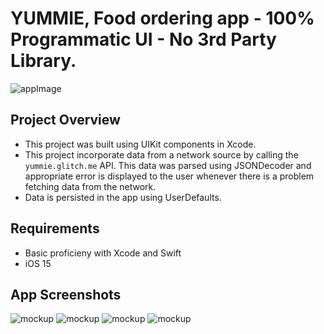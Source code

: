 # YUMMIE, Food ordering app - **100% Programmatic UI** - No 3rd Party Library.

![appImage](yummieImage.png)

## Project Overview
- This project was built using UIKit components in Xcode.
- This project incorporate data from a network source by calling the `yummie.glitch.me` API. This data was parsed using JSONDecoder and appropriate error is displayed to the user whenever there is a problem fetching data from the network. 
- Data is persisted in the app using UserDefaults. 

## Requirements
- Basic proficieny with Xcode and Swift
- iOS 15

## App Screenshots
![mockup](3.png)
![mockup](6.png)
![mockup](4.png)
![mockup](5.png)



